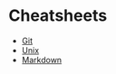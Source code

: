 # Cheatsheets

- [Git](https://github.com/dkunin/cheatsheets/tree/master/git.md)
- [Unix](https://github.com/dkunin/cheatsheets/tree/master/unix.md)
- [Markdown](https://github.com/dkunin/cheatsheets/tree/master/markdown.md)